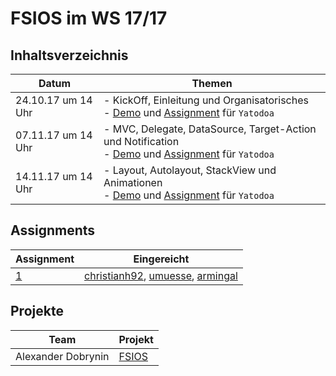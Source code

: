 # FSIOS im WS 17/17

## Inhaltsverzeichnis
| Datum  | Themen |
| ------------- | ------------- |
| 24.10.17 um 14 Uhr | - KickOff, Einleitung und Organisatorisches <br /> - [Demo](https://github.com/alexdobry/FSIOS/tree/master/WS17_18/01_introduction/demo/Yatodoa) und [Assignment](https://github.com/alexdobry/FSIOS/tree/master/WS17_18/01_introduction/your%20assignment) für `Yatodoa` |
| 07.11.17 um 14 Uhr | - MVC, Delegate, DataSource, Target-Action und Notification <br /> - [Demo](https://github.com/alexdobry/FSIOS/tree/master/WS17_18/02_mvc/demo/Done) und [Assignment](https://github.com/alexdobry/FSIOS/tree/master/WS17_18/02_mvc/your%20assignment) für `Yatodoa` |
| 14.11.17 um 14 Uhr |- Layout, Autolayout, StackView und Animationen <br /> - [Demo]() und [Assignment]() für `Yatodoa` |

## Assignments
| Assignment | Eingereicht |
| ------------- | ------------- |
| [1](https://github.com/alexdobry/FSIOS/tree/master/WS17_18/01_introduction/your%20assignment) | [christianh92](https://github.com/alexdobry/FSIOS/pull/7), [umuesse](https://github.com/alexdobry/FSIOS/pull/8), [armingal](https://github.com/alexdobry/FSIOS/pull/9) |


## Projekte
| Team | Projekt |
| ------------- | ------------- |
| Alexander Dobrynin | [FSIOS](https://github.com/alexdobry/FSIOS) |
